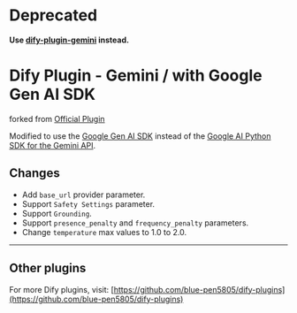 # Deprecated

**Use [dify-plugin-gemini](https://github.com/blue-pen5805/dify-plugin-gemini) instead.**

# Dify Plugin - Gemini / with Google Gen AI SDK

forked from [Official Plugin](https://github.com/langgenius/dify-official-plugins/tree/main/models/gemini)

Modified to use the [Google Gen AI SDK](https://github.com/googleapis/python-genai) instead of the [Google AI Python SDK for the Gemini API](https://github.com/google-gemini/generative-ai-python).

## Changes

- Add `base_url` provider parameter.
- Support `Safety Settings` parameter.
- Support `Grounding`.
- Support `presence_penalty` and `frequency_penalty` parameters.
- Change `temperature` max values to 1.0 to 2.0.

---

## Other plugins

For more Dify plugins, visit: [https://github.com/blue-pen5805/dify-plugins](https://github.com/blue-pen5805/dify-plugins)
